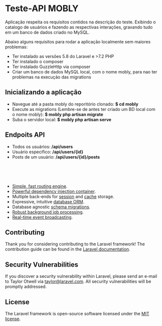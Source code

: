 # Teste-API MOBLY

Aplicação respeita os requisitos contidos na descrição do teste. Exibindo o catalogo de usuários e fazendo as respectivas interações, gravando tudo em um banco de dados criado no MySQL. 


Abaixo alguns requisitos para rodar a aplicação localmente sem maiores problemas:

- Ter instalado as versões 5.8 do Laravel e >7.2 PHP
- Ter instalado o composer
- Ter instalado GuzzleHttp via composer
- Criar um banco de dados MySQL local, com o nome mobly, para nao ter problemas na execução das migrations


## Inicializando a aplicação

- Navegue até a pasta mobly do reporitório clonado:  <b>$ cd mobly</b>
- Execute as migrations (Lembre-se de antes ter criado um BD local com o nome mobly): <b> $ mobly php artisan migrate </b>
- Suba o servidor local: <b> $ mobly php artisan serve </b>

## Endpoits API
- Todos os usuários: <b>/api/users</b>
- Usuário específico: <b>/api/users/{id}</b>
- Posts de um usuário: <b>/api/users/{id}/posts</b>

<br><br><br>
- [Simple, fast routing engine](https://laravel.com/docs/routing).
- [Powerful dependency injection container](https://laravel.com/docs/container).
- Multiple back-ends for [session](https://laravel.com/docs/session) and [cache](https://laravel.com/docs/cache) storage.
- Expressive, intuitive [database ORM](https://laravel.com/docs/eloquent).
- Database agnostic [schema migrations](https://laravel.com/docs/migrations).
- [Robust background job processing](https://laravel.com/docs/queues).
- [Real-time event broadcasting](https://laravel.com/docs/broadcasting).


## Contributing

Thank you for considering contributing to the Laravel framework! The contribution guide can be found in the [Laravel documentation](https://laravel.com/docs/contributions).

## Security Vulnerabilities

If you discover a security vulnerability within Laravel, please send an e-mail to Taylor Otwell via [taylor@laravel.com](mailto:taylor@laravel.com). All security vulnerabilities will be promptly addressed.

## License

The Laravel framework is open-source software licensed under the [MIT license](https://opensource.org/licenses/MIT).
